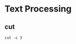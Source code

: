 # Text Processing

## cut


<!--- print the 3rd character from each line as a new line of output.
-->

```
cut -c 3
```
